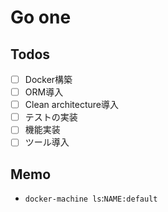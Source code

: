 # Go one

## Todos
- [ ] Docker構築
- [ ] ORM導入
- [ ] Clean architecture導入
- [ ] テストの実装
- [ ] 機能実装
- [ ] ツール導入

## Memo
- `docker-machine ls`:`NAME:default`